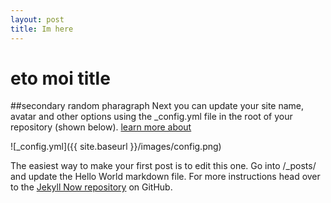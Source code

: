 ```yaml
---
layout: post
title: Im here
---
```

# eto moi title
##secondary
random pharagraph
Next you can update your site name, avatar and other options using the _config.yml file in the root of your repository (shown below).
[learn more about]()

![_config.yml]({{ site.baseurl }}/images/config.png)

The easiest way to make your first post is to edit this one. Go into /_posts/ and update the Hello World markdown file. For more instructions head over to the [Jekyll Now repository](https://github.com/barryclark/jekyll-now) on GitHub.
